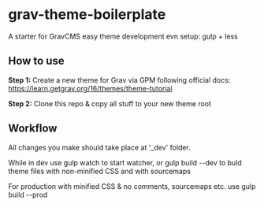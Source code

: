 # grav-theme-boilerplate
A starter for GravCMS easy theme development evn setup: gulp + less

## How to use
**Step 1:** Create a new theme for Grav via GPM following official docs: https://learn.getgrav.org/16/themes/theme-tutorial

**Step 2:** Clone this repo & copy all stuff to your new theme root

## Workflow
All changes you make should take place at '\_dev' folder. 

While in dev use
    gulp watch
to start watcher, or
    gulp build --dev
to buld theme files with non-minified CSS and with sourcemaps

For production with minified CSS & no comments, sourcemaps etc. use
    gulp build --prod
  
